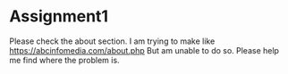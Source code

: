 # Assignment1
Please check the about section. I am trying to make like https://abcinfomedia.com/about.php
But am unable to do so. Please help me find where the problem is.
